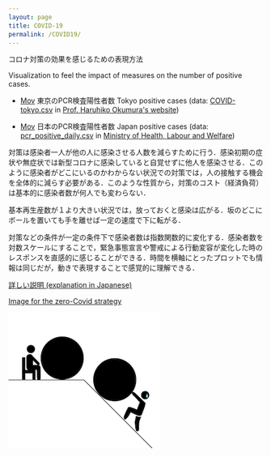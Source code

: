 ```yaml
---
layout: page
title: COVID-19
permalink: /COVID19/
---
```



コロナ対策の効果を感じるための表現方法

Visualization to feel the impact of measures on the number of positive cases. 

- [Mov](/assets/gif/tokyo.mov)
東京のPCR検査陽性者数 Tokyo positive cases (data: [COVID-tokyo.csv](https://oku.edu.mie-u.ac.jp/~okumura/python/data/COVID-tokyo.csv) in
[Prof. Haruhiko Okumura's website](https://oku.edu.mie-u.ac.jp/~okumura/python/COVID-19.html))

- [Mov](/assets/gif/japan.mov)
日本のPCR検査陽性者数 Japan positive cases
(data: [pcr_positive_daily.csv](https://www.mhlw.go.jp/content/pcr_positive_daily.csv)
in [Ministry of Health, Labour and Welfare](https://www.mhlw.go.jp/stf/seisakunitsuite/bunya/0000164708_00001.html))





対策は感染者一人が他の人に感染させる人数を減らすために行う．感染初期の症状や無症状では新型コロナに感染していると自覚せずに他人を感染させる．このように感染者がどこにいるのかわからない状況での対策では，人の接触する機会を全体的に減らす必要がある．このような性質から，対策のコスト（経済負荷）は基本的に感染者数が何人でも変わらない．

基本再生産数が１より大きい状況では，放っておくと感染は広がる．坂のどこにボールを置いても手を離せば一定の速度で下に転がる．


対策などの条件が一定の条件下で感染者数は指数関数的に変化する．感染者数を対数スケールにすることで，緊急事態宣言や警戒による行動変容が変化した時のレスポンスを直感的に感じることができる．時間を横軸にとったプロットでも情報は同じだが，動きで表現することで感覚的に理解できる．


[詳しい説明 (explanation in Japanese)](https://note.com/ryseto/n/n432fcc37c992)


[Image for the zero-Covid strategy](/assets/img/zeroCOVID2.jpg)

![Image for the zero-Covid strategy](/assets/img/zeroCOVIDimage.jpg)